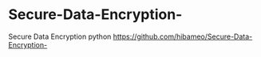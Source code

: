 # Secure-Data-Encryption-
Secure Data Encryption python
https://github.com/hibameo/Secure-Data-Encryption-
